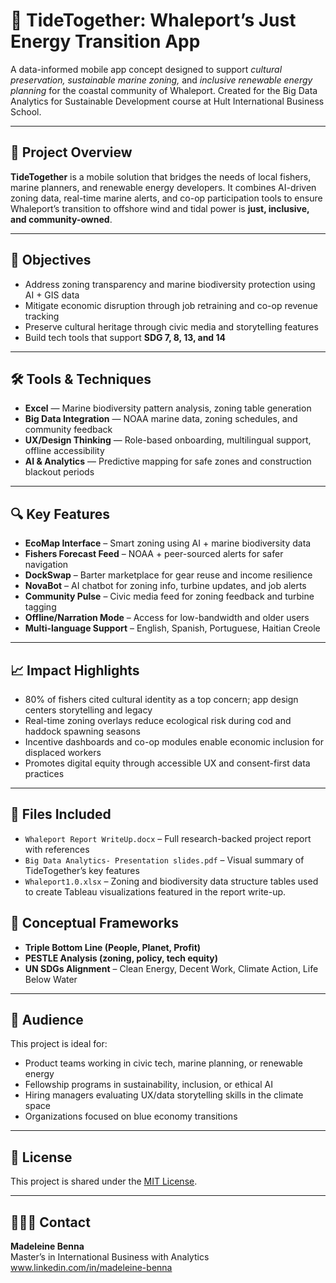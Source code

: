 # 🌊 TideTogether: Whaleport’s Just Energy Transition App

A data-informed mobile app concept designed to support *cultural preservation, sustainable marine zoning,* and *inclusive renewable energy planning* for the coastal community of Whaleport. Created for the Big Data Analytics for Sustainable Development course at Hult International Business School.

---

## 📱 Project Overview

**TideTogether** is a mobile solution that bridges the needs of local fishers, marine planners, and renewable energy developers. It combines AI-driven zoning data, real-time marine alerts, and co-op participation tools to ensure Whaleport’s transition to offshore wind and tidal power is **just, inclusive, and community-owned**.

---

## 🎯 Objectives

- Address zoning transparency and marine biodiversity protection using AI + GIS data  
- Mitigate economic disruption through job retraining and co-op revenue tracking  
- Preserve cultural heritage through civic media and storytelling features  
- Build tech tools that support **SDG 7, 8, 13, and 14**

---

## 🛠️ Tools & Techniques

- **Excel** — Marine biodiversity pattern analysis, zoning table generation  
- **Big Data Integration** — NOAA marine data, zoning schedules, and community feedback  
- **UX/Design Thinking** — Role-based onboarding, multilingual support, offline accessibility  
- **AI & Analytics** — Predictive mapping for safe zones and construction blackout periods

---

## 🔍 Key Features

- **EcoMap Interface** – Smart zoning using AI + marine biodiversity data  
- **Fishers Forecast Feed** – NOAA + peer-sourced alerts for safer navigation  
- **DockSwap** – Barter marketplace for gear reuse and income resilience  
- **NovaBot** – AI chatbot for zoning info, turbine updates, and job alerts  
- **Community Pulse** – Civic media feed for zoning feedback and turbine tagging  
- **Offline/Narration Mode** – Access for low-bandwidth and older users  
- **Multi-language Support** – English, Spanish, Portuguese, Haitian Creole

---

## 📈 Impact Highlights

- 80% of fishers cited cultural identity as a top concern; app design centers storytelling and legacy  
- Real-time zoning overlays reduce ecological risk during cod and haddock spawning seasons  
- Incentive dashboards and co-op modules enable economic inclusion for displaced workers  
- Promotes digital equity through accessible UX and consent-first data practices

---

## 📂 Files Included

- `Whaleport Report WriteUp.docx` – Full research-backed project report with references  
- `Big Data Analytics- Presentation slides.pdf` – Visual summary of TideTogether’s key features  
- `Whaleport1.0.xlsx` – Zoning and biodiversity data structure tables used to create Tableau visualizations featured in the report write-up.


## 🧠 Conceptual Frameworks

- **Triple Bottom Line (People, Planet, Profit)**  
- **PESTLE Analysis (zoning, policy, tech equity)**  
- **UN SDGs Alignment** – Clean Energy, Decent Work, Climate Action, Life Below Water

---

## 👥 Audience

This project is ideal for:

- Product teams working in civic tech, marine planning, or renewable energy  
- Fellowship programs in sustainability, inclusion, or ethical AI  
- Hiring managers evaluating UX/data storytelling skills in the climate space  
- Organizations focused on blue economy transitions

---

## 📜 License

This project is shared under the [MIT License](LICENSE).

---

## 🙋🏽‍♀️ Contact

**Madeleine Benna**  
Master’s in International Business with Analytics  
www.linkedin.com/in/madeleine-benna
